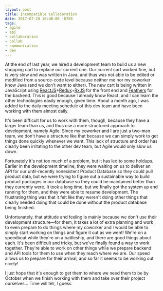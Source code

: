 ```yaml
---
layout: post
title: Incompatible Collaboration
date: 2017-07-20 10:48:00 -0700
tags:
- agile
- api
- collaboration
- collab
- communication
- dev
---
```

At the end of last year, we hired a development team to build us a new shopping cart to replace our current one. Our current cart worked fine, but is very slow and was written in Java, and thus was not able to be edited or modified from a source-code level because neither me nor my coworker know Java (and we don't want to either). The new cart is being written in JavaScript using [ReactJS](https://facebook.github.io/react/)+[Redux](http://redux.js.org/)+[RxJS](http://reactivex.io/rxjs/) for the front end and [Feathers](https://feathersjs.com/) for the backend. This is good because I already know React, and I can learn the other technologies easily enough, given time. About a month ago, I was added to the daily meeting schedule of this dev team and have been working with them almost daily.

It's been difficult for us to work with them, though, because they have a larger team than us, and thus use a more structured approach to development, namely Agile. Since my coworker and I are just a two-man team, we don't have a structure like that because we can simply work to get things done quickly whenever we want. This lack of structure and order has clearly been irritating to the other dev team, but Agile would only slow us down.

Fortunately it's not too much of a problem, but it has led to some holdups. Earlier in the development timeline, they were waiting on us to deliver an API for our until-recently nonexistent Product Database so they could pull product data, but we were trying to figure out a sustainable way to build product packages in our database so they could be maintained better than they currently were. It took a long time, but we finally got the system up and running for them, and they were able to resume development. The frustrating thing was that it felt like they weren't doing other things that clearly needed doing that could be done without the product database being finished.

Unfortunately, that attitude and feeling is mainly because we don't use their development structure—for them, it takes a lot of extra planning and work to even prepare to do things where my coworker and I would be able to simply start working on things and figure it out as we went! We're on a speedboat while they're on a battleship, and there are good things about each. It's been difficult and tricky, but we've finally found a way to work together. They're able to work on other things while we prepare backend and API tools for them to use when they reach where we are. Our speed allows us to prepare for their arrival, and so far it seems to be working out nicely!

I just hope that it's enough to get them to where we need them to be by October when we finish working with them and take over their project ourselves... Time will tell, I guess.
